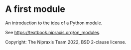 # A first module

An introduction to the idea of a Python module.

See <https://textbook.nipraxis.org/on_modules>.

Copyright: The Nipraxis Team 2022, BSD 2-clause license.
